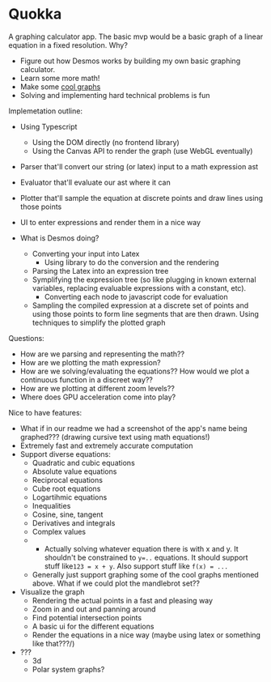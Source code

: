 # Quokka
A graphing calculator app. The basic mvp would be a basic graph
of a linear equation in a fixed resolution. Why?
- Figure out how Desmos works by building my own basic graphing calculator.
- Learn some more math!
- Make some [cool graphs](https://www.desmos.com/calculator/btezq8hinh)
- Solving and implementing hard technical problems is fun

Implemetation outline:
- Using Typescript
  - Using the DOM directly (no frontend library)
  - Using the Canvas API to render the graph (use WebGL eventually)
- Parser that'll convert our string (or latex) input to a math expression ast
- Evaluator that'll evaluate our ast where it can
- Plotter that'll sample the equation at discrete points and draw lines using those points
- UI to enter expressions and render them in a nice way

- What is Desmos doing?
  - Converting your input into Latex
    - Using library to do the conversion and the rendering
  - Parsing the Latex into an expression tree
  - Symplifying the expression tree (so like plugging in known external variables,
    replacing evaluable expressions with a constant, etc).
    - Converting each node to javascript code for evaluation
  - Sampling the compiled expression at a discrete set of points and using those points
    to form line segments that are then drawn. Using techniques to simplify the plotted graph

Questions:
- How are we parsing and representing the math??
- How are we plotting the math expression?
- How are we solving/evaluating the equations??
  How would we plot a continuous function in a discreet way??
- How are we plotting at different zoom levels??
- Where does GPU acceleration come into play?

Nice to have features:
- What if in our readme we had a screenshot of the app's name being graphed???
  (drawing cursive text using math equations!)
- Extremely fast and extremely accurate computation
- Support diverse equations:
    - Quadratic and cubic equations
    - Absolute value equations
    - Reciprocal equations
    - Cube root equations
    - Logartihmic equations
    - Inequalities
    - Cosine, sine, tangent
    - Derivatives and integrals
    - Complex values
    - * Actually solving whatever equation there is with x and y.
      It shouldn't be constrained to `y=..` equations. It should
      support stuff like`123 = x + y`. Also support stuff like `f(x) = ...`
    - Generally just support graphing some of the cool graphs mentioned above.
      What if we could plot the mandlebrot set??
- Visualize the graph
    - Rendering the actual points in a fast and pleasing way
    - Zoom in and out and panning around
    - Find potential intersection points
    - A basic ui for the different equations
    - Render the equations in a nice way (maybe using latex or something like that???/)
- ???
    - 3d
    - Polar system graphs?
